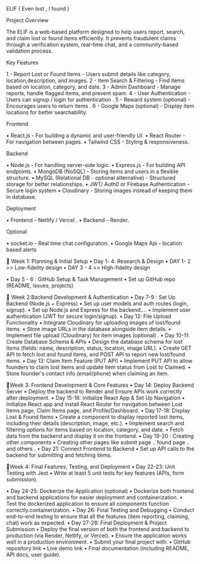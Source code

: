 
 ELIF ( Even lost , I found ) 

 Project Overview 
 
 The ELIF is a web-based platform designed to help users report, search, and claim lost or found items efficiently. It prevents fraudulent claims through a verification system, real-time chat, and a community-based validation process. 

 Key Features 

 1 - Report Lost or Found Items - Users submit details like category, location,description, and images. 
 2 - Item Search & Filtering - Find items based on location, category, and date. 
 3 - Admin Dashboard - Manage reports, handle flagged items, and prevent spam. 
 4 - User Authentication - Users can signup / login for authentication . 
 5 - Reward system (optional) - Encourages users to return items . 
 6  - Google Maps (optional) - Display item locations for better searchability. 

 Frontend 

 • React.js - For building a dynamic and user-friendly UI. 
 • React Router - For navigation between pages. 
 • Tailwind CSS - Styling & responsiveness. 

 Backend 

 • Node.js  - For handling server-side logic. 
 • Express.js  - For building API endpoints. 
 • MongoDB (NoSQL) - Storing items and users in a flexible structure. 
 • MySQL (Relational DB - optional alternative) - Structured storage for better relationships. 
 • JWT/ Auth0 or Firebase Authentication - Secure login system 
 • Cloudinary - Storing images instead of keeping them in database. 


 Deployment 

 •  Frontend - Netlify / Vercel . 
 •  Backend - Render. 

 Optional 

 •  socket.io - Real time chat configuration. 
 •  Google Maps Api - location based alerts 

 📌 Week 1: Planning & Initial Setup 
 • Day 1- 4: Research & Design 
 • DAY 1- 2 >> Low-fidelity design 
 • DAY 3 - 4 >> High-fidelity design 

 • Day 5 - 6 : GitHub Setup & Task Management 
 •  Set up GitHub repo (README, issues, projects)

 📌 Week 2:Backend Development & Authentication 
 • Day 7-9 : Set Up Backend (Node.js + Express) 
 • Set up user models and auth routes (login, signup). 
 • Set up Node.js and Express for the backend.… 
 • Implement user authentication (JWT for secure login/signup). 
 • Day 12: File Upload Functionality 
 • Integrate Cloudinary for uploading images of lost/found items. 
 • Store image URLs in the database alongside item details. 
 •  Implement file upload (Cloudinary) for item images (optional) . 
 • Day 10-11: Create Database Schema & APIs 
 • Design the database schema for lost items (fields: name, description,         status, location, image URL). 
 • Create GET API to fetch lost and found items, and POST API to report new lost/found items. 
 • Day 13: Claim Item Feature (PUT API) 
 • Implement PUT API to allow founders to claim lost items and update item status from Lost to Claimed. 
 • Store founder's contact info (email/phone) when claiming an item. 
 

 📌Week 3: Frontend Development & Core Features 
 •  Day 14: Deploy Backend Server 
 • Deploy the backend to Render and Ensure APIs work correctly after deployment. 
 • Day 15-16: Initialize React App & Set Up Navigation 
 • Initialize React app and install React Router for navigation between Lost Items page, Claim Items page, and Profile/Dashboard. 
 • Day 17-18: Display Lost & Found Items 
 • Create a component to display reported lost items, including their details (description, image, etc.). 
 • Implement search and filtering options for items based on location, category, and date. 
 • Fetch data from the backend and display it on the frontend. 
 • Day 19-20 : Creating other components 
 • Creating other pages like submit page .. found page .. and others . 
 • Day 21: Connect Frontend to Backend 
 • Set up API calls to the backend for submitting and fetching items. 



 📌Week 4: Final Features, Testing, and Deployment 
 • Day 22-23: Unit Testing with Jest 
 • Write at least 5 unit tests for key features (APIs, form submission). 

 • Day 24-25: Dockerize the Application (optional) 
 • Dockerize both frontend and backend applications for easier deployment and containerization. 
 • Test the dockerized application to ensure all components function correctly.containerization. 
 • Day 26: Final Testing and Debugging 
 • Conduct end-to-end testing to ensure that all the features (item reporting, claiming, chat) work as expected. 
 • Day 27-28: Final Deployment & Project Submission 
 • Deploy the final version of both the frontend and backend to production (via Render, Netlify, or Vercel). 
 • Ensure the application works well in a production environment. 
 • Submit your final project with: • GitHub repository link • Live demo link • Final documentation (including README, API docs, user guide).
 
